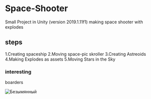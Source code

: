 # Space-Shooter
Small Project in Unity (version 2019.1.11f1) making space shooter with explodes

## steps

1.Creating spaceship
2.Moving space-pic skroller
3.Creating Astreoids
4.Making Explodes as assets
5.Moving Stars in the Sky

### interesting

boarders

![Безымянный](https://user-images.githubusercontent.com/47707901/62856855-ae177a00-bcfe-11e9-8260-d2fdcf823edd.png)


